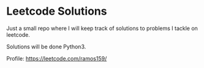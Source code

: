 # Leetcode Solutions 
Just a small repo where I will keep track of solutions to problems I tackle on leetcode.

Solutions will be done Python3. 

Profile: https://leetcode.com/ramos159/
